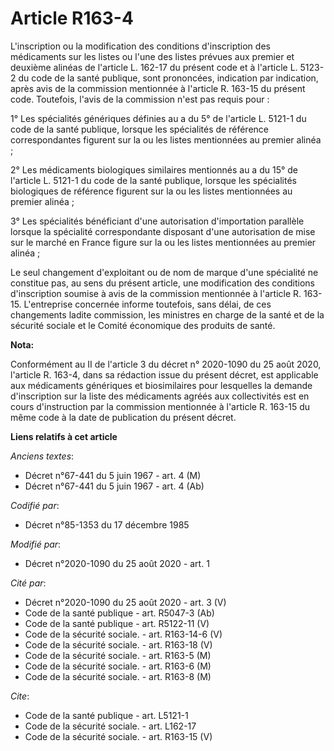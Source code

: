 # Article R163-4

L'inscription ou la modification des conditions d'inscription des médicaments sur les listes ou l'une des listes prévues aux
premier et deuxième alinéas de l'article L. 162-17 du présent code et à l'article L. 5123-2 du code de la santé publique,
sont prononcées, indication par indication, après avis de la commission mentionnée à l'article R. 163-15 du présent code.
Toutefois, l'avis de la commission n'est pas requis pour :

1° Les spécialités génériques définies au a du 5° de l'article L. 5121-1 du code de la santé publique, lorsque les
spécialités de référence correspondantes figurent sur la ou les listes mentionnées au premier alinéa ;

2° Les médicaments biologiques similaires mentionnés au a du 15° de l'article L. 5121-1 du code de la santé publique, lorsque
les spécialités biologiques de référence figurent sur la ou les listes mentionnées au premier alinéa ;

3° Les spécialités bénéficiant d'une autorisation d'importation parallèle lorsque la spécialité correspondante disposant
d'une autorisation de mise sur le marché en France figure sur la ou les listes mentionnées au premier alinéa ;

Le seul changement d'exploitant ou de nom de marque d'une spécialité ne constitue pas, au sens du présent article, une
modification des conditions d'inscription soumise à avis de la commission mentionnée à l'article R. 163-15. L'entreprise
concernée informe toutefois, sans délai, de ces changements ladite commission, les ministres en charge de la santé et de la
sécurité sociale et le Comité économique des produits de santé.

**Nota:**

Conformément au II de l'article 3 du décret n° 2020-1090 du 25 août 2020, l'article R. 163-4, dans sa rédaction issue du
présent décret, est applicable aux médicaments génériques et biosimilaires pour lesquelles la demande d'inscription sur la
liste des médicaments agréés aux collectivités est en cours d'instruction par la commission mentionnée à l'article R. 163-15
du même code à la date de publication du présent décret.

**Liens relatifs à cet article**

_Anciens textes_:

  - Décret n°67-441 du 5 juin 1967 - art. 4 (M)
  - Décret n°67-441 du 5 juin 1967 - art. 4 (Ab)

_Codifié par_:

  - Décret n°85-1353 du 17 décembre 1985

_Modifié par_:

  - Décret n°2020-1090 du 25 août 2020 - art. 1

_Cité par_:

  - Décret n°2020-1090 du 25 août 2020 - art. 3 (V)
  - Code de la santé publique - art. R5047-3 (Ab)
  - Code de la santé publique - art. R5122-11 (V)
  - Code de la sécurité sociale. - art. R163-14-6 (V)
  - Code de la sécurité sociale. - art. R163-18 (V)
  - Code de la sécurité sociale. - art. R163-5 (M)
  - Code de la sécurité sociale. - art. R163-6 (M)
  - Code de la sécurité sociale. - art. R163-8 (M)

_Cite_:

  - Code de la santé publique - art. L5121-1
  - Code de la sécurité sociale. - art. L162-17
  - Code de la sécurité sociale. - art. R163-15 (V)
